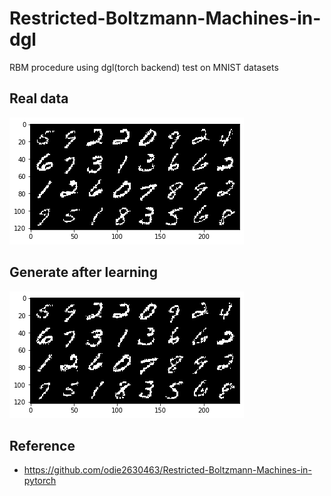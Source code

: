 # Restricted-Boltzmann-Machines-in-dgl

RBM procedure using dgl(torch backend) test on MNIST datasets

## Real data

![real](https://github.com/MilkshakeForReal/Restricted-Boltzmann-Machines-in-dgl/blob/master/real.png)

## Generate after learning

![g](https://github.com/MilkshakeForReal/Restricted-Boltzmann-Machines-in-dgl/blob/master/generate.png)

## Reference
- https://github.com/odie2630463/Restricted-Boltzmann-Machines-in-pytorch

